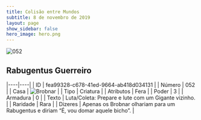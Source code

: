 ```yaml
---
title: Colisão entre Mundos
subtitle: 8 de novembro de 2019
layout: page
show_sidebar: false
hero_image: hero.png
---
```


![052](https://cdn.keyforgegame.com/media/card_front/pt/452_052_W82W6Q8WFQ5M_pt.png)

## Rabugentus Guerreiro

|----|----|
| ID | fea99328-c678-41ed-9664-ab418d034131 |
| Número | 052 |
| Casa | ![Brobnar](https://archonarcana.com/images/thumb/e/e0/Brobnar.png/22px-Brobnar.png "Brobnar") |
| Tipo | Criatura |
| Atributos | Fera |
| Poder | 3 |
| Armadura | 0 |
| Texto | Luta/Coleta: Prepare e lute com um Gigante vizinho. |
| Raridade | Rara |
| Dizeres | Apenas os Brobnar olhariam para um Rabugentus e diriam “É, vou domar aquele bicho”. |
